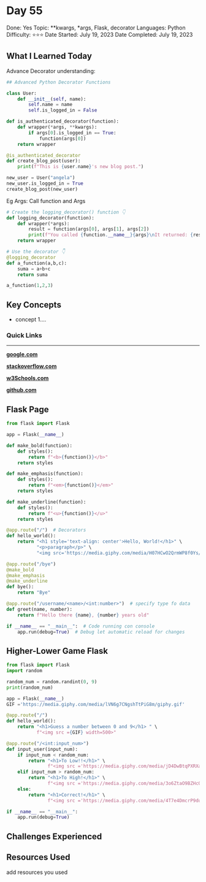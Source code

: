 # Day 55

Done: Yes
Topic: **kwargs, *args, Flask, decorator
Languages: Python
Difficulty: ⭐⭐⭐
Date Started: July 19, 2023
Date Completed: July 19, 2023

## What I Learned Today

Advance Decorator understanding:

```python
## Advanced Python Decorator Functions

class User:
    def __init__(self, name):
        self.name = name
        self.is_logged_in = False

def is_authenticated_decorator(function):
    def wrapper(*args, **kwargs):
        if args[0].is_logged_in == True:
            function(args[0])
    return wrapper

@is_authenticated_decorator
def create_blog_post(user):
    print(f"This is {user.name}'s new blog post.")

new_user = User("angela")
new_user.is_logged_in = True
create_blog_post(new_user)
```

Eg Args: Call function and Args

```python
# Create the logging_decorator() function 👇
def logging_decorator(function):
    def wrapper(*args):
        result = function(args[0], args[1], args[2])
        print(f"You called {function.__name__}{args}\nIt returned: {result}")
    return wrapper

# Use the decorator 👇
@logging_decorator
def a_function(a,b,c):
    suma = a+b+c 
    return suma

a_function(1,2,3)
```

## Key Concepts

- concept 1....

### Quick Links

---

[**google.com**](http://www.google.com)

[**stackoverflow.com**](http://www.stackoverflow.com)

[**w3Schools.com**](https://www.w3schools.com/)

[**github.com**](https://github.com/)

## Flask Page

```python
from flask import Flask

app = Flask(__name__)

def make_bold(function):
    def styles():
        return f"<b>{function()}</b>"
    return styles

def make_emphasis(function):
    def styles():
        return f"<em>{function()}</em>"
    return styles

def make_underline(function):
    def styles():
        return f"<u>{function()}</u>"
    return styles

@app.route("/")  # Decorators
def hello_world():
    return "<h1 style='text-align: center'>Hello, World!</h1>" \
           "<p>paragraph</p>" \
           "<img src='https://media.giphy.com/media/H07HCwO2QrmWP8f0Ys/giphy.gif' width=500 height=500>"

@app.route("/bye")
@make_bold
@make_emphasis
@make_underline
def bye():
    return "Bye"

@app.route("/username/<name>/<int:number>")  # specify type fo data
def greet(name, number):
    return f"Hello there {name}, {number} years old"

if __name__ == "__main__":  # Code running con console
    app.run(debug=True)  # Debug let automatic reload for changes
```

## Higher-Lower Game Flask

```python
from flask import Flask
import random

random_num = random.randint(0, 9)
print(random_num)

app = Flask(__name__)
GIF ='https://media.giphy.com/media/lVN6g7CNgshTtPiG8m/giphy.gif'

@app.route("/")
def hello_world():
    return "<h1>Guess a number between 0 and 9</h1> " \
           f"<img src ={GIF} width=500>"

@app.route("/<int:input_num>")
def input_user(input_num):
    if input_num < random_num:
        return "<h1>To Low!!</h1>" \
               f"<img src ='https://media.giphy.com/media/jD4DwBtqPXRXa/giphy.gif' width=500>"
    elif input_num > random_num:
        return "<h1>To High!</h1>" \
               f"<img src ='https://media.giphy.com/media/3o6ZtaO9BZHcOjmErm/giphy.gif' width=500>"
    else:
        return "<h1>Correct!</h1>" \
               f"<img src ='https://media.giphy.com/media/4T7e4DmcrP9du/giphy.gif' width=500>"

if __name__ == "__main__":
    app.run(debug=True)
```

## Challenges Experienced

## Resources Used

add resources you used